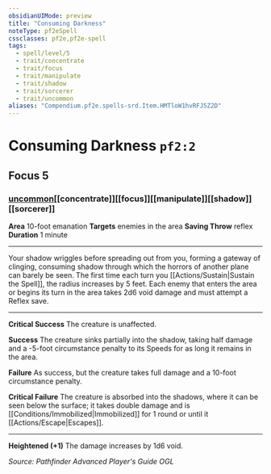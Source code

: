 ```yaml
---
obsidianUIMode: preview
title: "Consuming Darkness"
noteType: pf2eSpell
cssclasses: pf2e,pf2e-spell
tags:
  - spell/level/5
  - trait/concentrate
  - trait/focus
  - trait/manipulate
  - trait/shadow
  - trait/sorcerer
  - trait/uncommon
aliases: "Compendium.pf2e.spells-srd.Item.HMTloW1hvRFJ5Z2D" 
---
```

# Consuming Darkness  `pf2:2`  
## Focus 5
### [uncommon](uncommon "Uncommon Rarity Trait")[[concentrate]][[focus]][[manipulate]][[shadow]][[sorcerer]]

**Area** 10-foot emanation
**Targets** enemies in the area
**Saving Throw**  reflex
**Duration** 1 minute
* * * 
Your shadow wriggles before spreading out from you, forming a gateway of clinging, consuming shadow through which the horrors of another plane can barely be seen. The first time each turn you [[Actions/Sustain|Sustain the Spell]], the radius increases by 5 feet. Each enemy that enters the area or begins its turn in the area takes 2d6 void damage and must attempt a Reflex save.

* * *

**Critical Success** The creature is unaffected.

**Success** The creature sinks partially into the shadow, taking half damage and a -5-foot circumstance penalty to its Speeds for as long it remains in the area.

**Failure** As success, but the creature takes full damage and a 10-foot circumstance penalty.

**Critical Failure** The creature is absorbed into the shadows, where it can be seen below the surface; it takes double damage and is [[Conditions/Immobilized|Immobilized]] for 1 round or until it [[Actions/Escape|Escapes]].

* * *

**Heightened (+1)** The damage increases by 1d6 void.

*Source: Pathfinder Advanced Player's Guide*
*OGL*